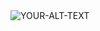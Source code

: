 <picture>
 <source media="(prefers-color-scheme: dark)" srcset="https://www.google.com/url?sa=i&url=https%3A%2F%2Fwww.latercera.com%2Fmouse%2Fanunciado-star-wars-villainous-el-nuevo-juego-de-mesa-que-te-permitira-estar-en-el-lado-oscuro%2F&psig=AOvVaw0qg1bqQJvsgI8VeisVY2QO&ust=1700885933914000&source=images&cd=vfe&ved=0CBEQjRxqFwoTCOi2kITk24IDFQAAAAAdAAAAABAE">
 <source media="(prefers-color-scheme: light)" srcset="https://www.google.com/url?sa=i&url=https%3A%2F%2Fwww.forbes.com.mx%2Fforbes-life%2Fentretenimiento-star-wars-day-disney-presenta-trailer-de-obi-wan-kenobi%2F&psig=AOvVaw09ap6A8Z2yFOSz2PhpzF2y&ust=1700886101961000&source=images&cd=vfe&opi=89978449&ved=0CBEQjRxqFwoTCNCFrdTk24IDFQAAAAAdAAAAABAM">
 <img alt="YOUR-ALT-TEXT" src="https://www.google.com/url?sa=i&url=https%3A%2F%2Funsplash.com%2Fes%2Fs%2Ffotos%2Fblack-sky&psig=AOvVaw1PQyCn5vZlgqTQkJ4fDXAR&ust=1700886209494000&source=images&cd=vfe&opi=89978449&ved=0CBEQjRxqFwoTCPj_04fl24IDFQAAAAAdAAAAABAJ">
</picture>
